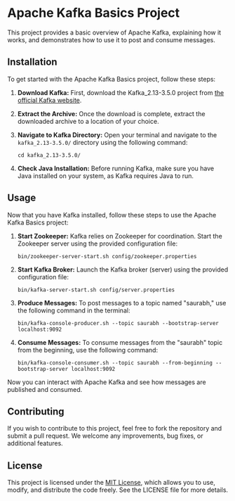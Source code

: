 # Apache Kafka Basics Project

This project provides a basic overview of Apache Kafka, explaining how it works, and demonstrates how to use it to post and consume messages.



## Installation

To get started with the Apache Kafka Basics project, follow these steps:

1. **Download Kafka:** First, download the Kafka_2.13-3.5.0 project from [the official Kafka website](https://kafka.apache.org/downloads).

2. **Extract the Archive:** Once the download is complete, extract the downloaded archive to a location of your choice.

3. **Navigate to Kafka Directory:** Open your terminal and navigate to the `kafka_2.13-3.5.0/` directory using the following command:
   ```
   cd kafka_2.13-3.5.0/
   ```

4. **Check Java Installation:** Before running Kafka, make sure you have Java installed on your system, as Kafka requires Java to run.

## Usage

Now that you have Kafka installed, follow these steps to use the Apache Kafka Basics project:

1. **Start Zookeeper:** Kafka relies on Zookeeper for coordination. Start the Zookeeper server using the provided configuration file:
   ```
   bin/zookeeper-server-start.sh config/zookeeper.properties
   ```

2. **Start Kafka Broker:** Launch the Kafka broker (server) using the provided configuration file:
   ```
   bin/kafka-server-start.sh config/server.properties
   ```

3. **Produce Messages:** To post messages to a topic named "saurabh," use the following command in the terminal:
   ```
   bin/kafka-console-producer.sh --topic saurabh --bootstrap-server localhost:9092
   ```

4. **Consume Messages:** To consume messages from the "saurabh" topic from the beginning, use the following command:
   ```
   bin/kafka-console-consumer.sh --topic saurabh --from-beginning --bootstrap-server localhost:9092
   ```

Now you can interact with Apache Kafka and see how messages are published and consumed.

## Contributing

If you wish to contribute to this project, feel free to fork the repository and submit a pull request. We welcome any improvements, bug fixes, or additional features.

## License

This project is licensed under the [MIT License](LICENSE), which allows you to use, modify, and distribute the code freely. See the LICENSE file for more details.

